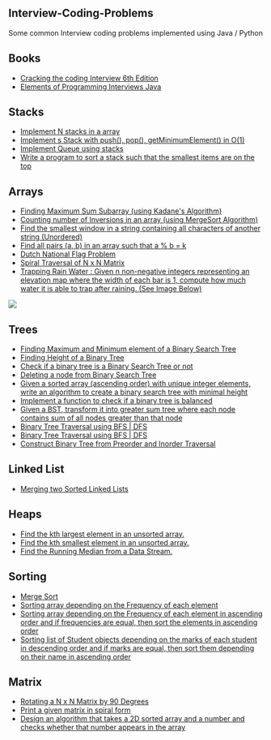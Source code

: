 
## Interview-Coding-Problems

Some common Interview coding problems implemented using Java / Python

## Books
- [Cracking the coding Interview 6th Edition](https://drive.google.com/file/d/1SSFgP4PlNgqXBWxa5PcyCMmOUhtsyTJt/view?usp=sharing)
- [Elements of Programming Interviews Java](https://drive.google.com/open?id=1DRGcYVSkB83YFH1lwBGlFD8mskmrXmM4)


## Stacks
- [Implement N stacks in a array](/Stacks/NStacks.java)
- [Implement s Stack with push(), pop(), getMinimumElement() in O(1)](/Stacks/SpecialStack.java)
- [Implement Queue using stacks](/Stacks/QueueUsingStacks.java)
- [Write a program to sort a stack such that the smallest items are on the top](/Stacks/StackSorting.java)

## Arrays
- [Finding Maximum Sum Subarray (using Kadane's Algorithm)](/Arrays/MaximumSumSubarray.java)
- [Counting number of Inversions in an array (using MergeSort Algorithm)](/Arrays/Inversions.java)
- [Find the smallest window in a string containing all characters of another string (Unordered)](/Arrays/SmallestWindowSubstring.java)
- [Find all pairs (a, b) in an array such that a % b = k](/Arrays/FindPairs.java)
- [Dutch National Flag Problem](/Arrays/DutchNationalFlag.java)
- [Spiral Traversal of N x N Matrix](/Arrays/SpiralTraversalMatrixNxN.java)
- [Trapping Rain Water : Given n non-negative integers representing an elevation map where the width of each bar is 1, compute how much water it is able to trap after raining. (See Image Below)](/Arrays/TrappingRainWater.java)

![](https://assets.leetcode.com/uploads/2018/10/22/rainwatertrap.png)


## Trees
- [Finding Maximum and Minimum element of a Binary Search Tree](/Trees/FindMinMaxBST.java)
- [Finding Height of a Binary Tree](/Trees/HeightOfBinaryTree.java)
- [Check if a binary tree is a Binary Search Tree or not](/Trees/ValidateBST.java)
- [Deleting a node from Binary Search Tree](/Trees/DeleteNodeBST.java)
- [Given a sorted array (ascending order) with unique integer elements, write an algorithm to create a binary search tree with minimal height](/Trees/MinimalTree.java)
- [Implement a function to check if a binary tree is balanced](/Trees/BalancedBST.java)
- [Given a BST, transform it into greater sum tree where each node contains sum of all nodes greater than that node](/Trees/GreaterBST.java)
- [Binary Tree Traversal using BFS | DFS](/Trees/TreeTraversal.java)
- [Binary Tree Traversal using BFS | DFS](/Trees/TreeTraversal.java)
- [Construct Binary Tree from Preorder and Inorder Traversal](/Trees/ConstructBinaryTree.py)



## Linked List
- [Merging two Sorted Linked Lists](/LinkedLists/MergeSortedLinkedList.java)

## Heaps
- [Find the kth largest element in an unsorted array.](/Heaps/KLargestElement.java)
- [Find the kth smallest element in an unsorted array.](/Heaps/KSmallestElement.java)
- [Find the Running Median from a Data Stream.](/Heaps/RunningMeadian.java)


## Sorting
- [Merge Sort](/Sorting/MergeSort.java)
- [Sorting array depending on the Frequency of each element](/Sorting/FrequencySort.java)
- [Sorting array depending on the Frequency of each element in ascending order and if frequencies are equal, then sort the elements in ascending order](/Sorting/SortByFrequency.java)
- [Sorting list of Student objects depending on the marks of each student in descending order and if marks are equal, then sort them depending on their name in ascending order](/Sorting/ObjectSorting.java)


## Matrix
- [Rotating a N x N Matrix by 90 Degrees](/Matrix/MatrixRotation.java)
- [Print a given matrix in spiral form](/Matrix/Spiral.java)
- [Design an algorithm that takes a 2D sorted array and a number and checks whether
that number appears in the array](/Matrix/SortedMatrix.java)




